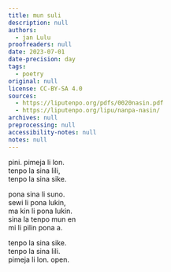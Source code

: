 ```yaml
---
title: mun suli
description: null
authors:
  - jan Lulu
proofreaders: null
date: 2023-07-01
date-precision: day
tags:
  - poetry
original: null
license: CC-BY-SA 4.0
sources:
  - https://liputenpo.org/pdfs/0020nasin.pdf
  - https://liputenpo.org/lipu/nanpa-nasin/
archives: null
preprocessing: null
accessibility-notes: null
notes: null
---
```


pini. pimeja li lon.  
tenpo la sina lili,  
tenpo la sina sike.

pona sina li suno.  
sewi li pona lukin,  
ma kin li pona lukin.  
sina la tenpo mun en  
mi li pilin pona a.

tenpo la sina sike.  
tenpo la sina lili.  
pimeja li lon. open.